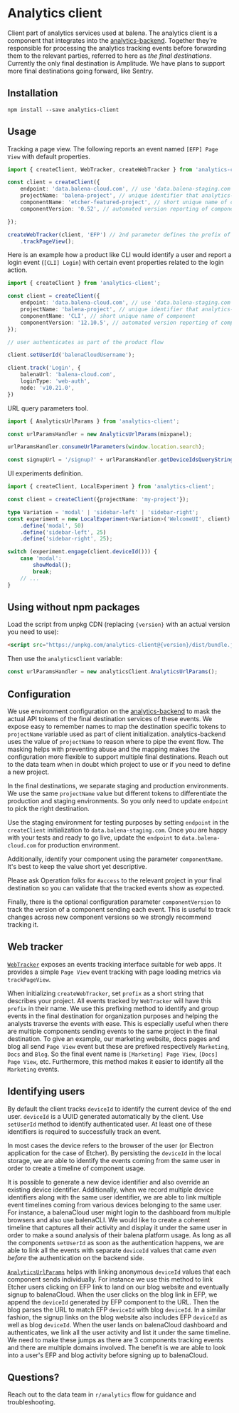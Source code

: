 Analytics client
================

Client part of analytics services used at balena.
The analytics client is a component that integrates into the [analytics-backend](https://github.com/balena-io/analytics-backend). Together they're responsible for processing the analytics tracking events before forwarding them to the relevant parties, referred to here as *the final destinations*.
Currently the only final destination is Amplitude. We have plans to support more final destinations going forward, like Sentry.

## Installation

```
npm install --save analytics-client
```

## Usage

Tracking a page view. The following reports an event named `[EFP] Page View` with default properties.

```typescript
import { createClient, WebTracker, createWebTracker } from 'analytics-client';

const client = createClient({
    endpoint: 'data.balena-cloud.com', // use 'data.balena-staging.com' for testing the integration
    projectName: 'balena-project', // unique identifier that analytics-backend expects
    componentName: 'etcher-featured-project', // short unique name of component
    componentVersion: '0.52', // automated version reporting of component is beneficial

});

createWebTracker(client, 'EFP') // 2nd parameter defines the prefix of event names
    .trackPageView();
```

Here is an example how a product like CLI would identify a user and report a login event (`[CLI] Login`) with certain event properties related to the login action.

```typescript
import { createClient } from 'analytics-client';

const client = createClient({
    endpoint: 'data.balena-cloud.com', // use 'data.balena-staging.com' for testing the integration
    projectName: 'balena-project', // unique identifier that analytics-backend expects
    componentName: 'CLI', // short unique name of component
    componentVersion: '12.10.5', // automated version reporting of component is beneficial
});

// user authenticates as part of the product flow

client.setUserId('balenaCloudUsername');

client.track('Login', {
    balenaUrl: 'balena-cloud.com',
    loginType: 'web-auth',
    node: 'v10.21.0',
})
```

URL query parameters tool.

```typescript
import { AnalyticsUrlParams } from 'analytics-client';

const urlParamsHandler = new AnalyticsUrlParams(mixpanel);

urlParamsHandler.consumeUrlParameters(window.location.search);

const signupUrl = '/signup?' + urlParamsHandler.getDeviceIdsQueryString();
```

UI experiments definition.
```typescript
import { createClient, LocalExperiment } from 'analytics-client';

const client = createClient({projectName: 'my-project'});

type Variation = 'modal' | 'sidebar-left' | 'sidebar-right';
const experiment = new LocalExperiment<Variation>('WelcomeUI', client)
    .define('modal', 50)
    .define('sidebar-left', 25)
    .define('sidebar-right', 25);

switch (experiment.engage(client.deviceId())) {
    case 'modal':
        showModal();
        break;
    // ...
}
```

## Using without npm packages

Load the script from unpkg CDN (replacing `{version}` with an actual version you need to use):
```html
<script src="https://unpkg.com/analytics-client@{version}/dist/bundle.js"></script>
```
Then use the `analyticsClient` variable:
```js
const urlParamsHandler = new analyticsClient.AnalyticsUrlParams();
```

## Configuration

We use environment configuration on the [analytics-backend](https://github.com/balena-io/analytics-backend) to mask the actual API tokens of the final destination services of these events.
We expose easy to remember names to map the destination specific tokens to `projectName` variable used as part of client initialization. analytics-backend uses the value of `projectName` to reason where to pipe the event flow.
The masking helps with preventing abuse and the mapping makes the configuration more flexible to support multiple final destinations.
Reach out to the data team when in doubt which project to use or if you need to define a new project.

In the final destinations, we separate staging and production environments. We use the same `projectName` value but different tokens to differentiate the production and staging environments. So you only need to update `endpoint` to pick the right destination.

Use the staging environment for testing purposes by setting `endpoint` in the `createClient` initialization to `data.balena-staging.com`. Once you are happy with your tests and ready to go live, update the `endpoint` to `data.balena-cloud.com` for production environment.

Additionally, identify your component using the parameter `componentName`. It's best to keep the value short yet descriptive.

Please ask Operation folks for `#access` to the relevant project in your final destination so you can validate that the tracked events show as expected.

Finally, there is the optional configuration parameter `componentVersion` to track the version of a component sending each event. This is useful to track changes across new component versions so we strongly recommend tracking it.

## Web tracker

[`WebTracker`](src/web.ts) exposes an events tracking interface suitable for web apps. It provides a simple `Page View` event tracking with page loading metrics via `trackPageView`.

When initializing `createWebTracker`, set `prefix` as a short string that describes your project. All events tracked by `WebTracker` will have this `prefix` in their name.
We use this prefixing method to identify and group events in the final destination for organization purposes and helping the analysts traverse the events with ease.
This is especially useful when there are multiple components sending events to the same project in the final destination. To give an example, our marketing website, docs pages and blog all send `Page View` event but these are prefixed respectively `Marketing`, `Docs` and `Blog`. So the final event name is `[Marketing] Page View`, `[Docs] Page View`, etc. Furthermore, this method makes it easier to identify all the `Marketing` events.

## Identifying users

By default the client tracks `deviceId` to identify the current device of the end user. `deviceId` is a UUID generated automatically by the client. Use `setUserId` method to identify authenticated user. At least one of these identifiers is required to successfully track an event.

In most cases the device refers to the browser of the user (or Electron application for the case of Etcher). By persisting the `deviceId` in the local storage, we are able to identify the events coming from the same user in order to create a timeline of component usage.

It is possible to generate a new device identifier and also override an existing device identifier. Additionally, when we record multiple device identifiers along with the same user identifier, we are able to link multiple event timelines coming from various devices belonging to the same user.
For instance, a balenaCloud user might login to the dashboard from multiple browsers and also use balenaCLI. We would like to create a coherent timeline that captures all their activity and display it under the same user in order to make a sound analysis of their balena platform usage. As long as all the components `setUserId` as soon as the authentication happens, we are able to link all the events with separate `deviceId` values that came *even before* the authentication on the backend side.

[`AnalyticsUrlParams`](src/url-params.ts) helps with linking anonymous `deviceId` values that each component sends individually. For instance we use this method to link Etcher users clicking on EFP link to land on our blog website and eventually signup to balenaCloud. When the user clicks on the blog link in EFP, we append the `deviceId` generated by EFP component to the URL. Then the blog parses the URL to match EFP `deviceId` with blog `deviceId`. In a similar fashion, the signup links on the blog website also includes EFP `deviceId` as well as blog `deviceId`. When the user lands on balenaCloud dashboard and authenticates, we link all the user activity and list it under the same timeline. We need to make these jumps as there are 3 components tracking events and there are multiple domains involved. The benefit is we are able to look into a user's EFP and blog activity before signing up to balenaCloud.


## Questions?

Reach out to the data team in `r/analytics` flow for guidance and troubleshooting.
